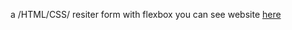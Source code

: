 a /HTML/CSS/ resiter form with flexbox you can see website [here](https://arshiacode.github.io/LoaderAnimation/)
